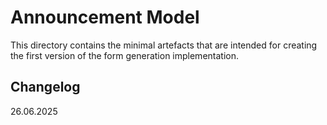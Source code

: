 # Announcement Model #

This directory contains the minimal artefacts that are intended for creating the first version of the form generation implementation.

## Changelog ##
26.06.2025

